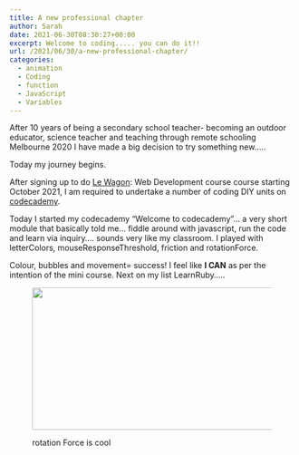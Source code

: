 ```yaml
---
title: A new professional chapter
author: Sarah
date: 2021-06-30T08:30:27+00:00
excerpt: Welcome to coding..... you can do it!!
url: /2021/06/30/a-new-professional-chapter/
categories:
  - animation
  - Coding
  - function
  - JavaScript
  - Variables
---
```


After 10 years of being a secondary school teacher- becoming an outdoor educator, science teacher and teaching through remote schooling Melbourne 2020 I have made a big decision to try something new&#8230;.. 

<p class="has-vivid-cyan-blue-color has-text-color">
  Today my journey begins.
</p>

After signing up to do <a href="https://www.lewagon.com/" data-type="URL" data-id="https://www.lewagon.com/">Le Wagon</a>: Web Development course course starting October 2021, I am required to undertake a number of coding DIY units on <a href="https://www.codecademy.com/" data-type="URL" data-id="https://www.codecademy.com/">codecademy</a>. 

Today I started my codecademy &#8220;Welcome to codecademy&#8221;&#8230; a very short module that basically told me&#8230; fiddle around with javascript, run the code and learn via inquiry&#8230;. sounds very like my classroom. I played with letterColors, mouseResponseThreshold, friction and rotationForce. 

<p class="has-vivid-red-color has-text-color">
  Colour, bubbles and movement= success! I feel like <strong>I CAN</strong> as per the intention of the mini course. Next on my list LearnRuby&#8230;..
</p><figure class="wp-block-image size-large is-resized is-style-rounded">

<img loading="lazy" src="http://sarahjalexander.com/wp-content/uploads/2021/06/Screen-Shot-2021-06-30-at-5.31.50-pm.png" alt="" class="wp-image-1149" width="475" height="251" srcset="https://sarahjalexander.com/wp-content/uploads/2021/06/Screen-Shot-2021-06-30-at-5.31.50-pm.png 945w, https://sarahjalexander.com/wp-content/uploads/2021/06/Screen-Shot-2021-06-30-at-5.31.50-pm-300x159.png 300w, https://sarahjalexander.com/wp-content/uploads/2021/06/Screen-Shot-2021-06-30-at-5.31.50-pm-768x406.png 768w" sizes="(max-width: 475px) 100vw, 475px" /> <figcaption>rotation Force is cool</figcaption></figure>